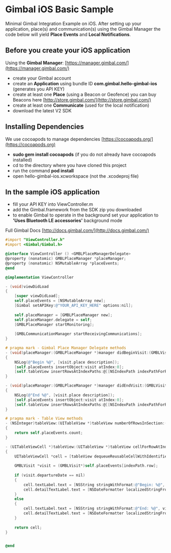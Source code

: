 # Gimbal iOS Basic Sample
Minimal Gimbal Integration Example on iOS. After setting up your application, place(s) and communication(s) using the Gimbal Manager the code below will yield **Place Events** and **Local Notifications**.

## Before you create your iOS application
Using the **Gimbal Manager**:
[https://manager.gimbal.com/](https://manager.gimbal.com/)
- create your Gimbal account 
- create an **Application** using bundle ID **com.gimbal.hello-gimbal-ios** (generates you API KEY)
- create at least one **Place** (using a Beacon or Geofence) you can buy Beacons here [http://store.gimbal.com/](http://store.gimbal.com/)
- create at least one **Communicate** (used for the local notification)
- download the latest V2 SDK

## Installing Dependencies
We use cocoapods to manage dependencies [https://cocoapods.org/](https://cocoapods.org)
- **sudo gem install cocoapods** (if you do not already have cocoapods installed)
- cd to the directory where you have cloned this project
- run the command **pod install**
- open hello-gimbal-ios.xcworkspace (not the .xcodeproj file)

## In the sample iOS application
- fill your API KEY into ViewController.m
- add the Gimbal.framework from the SDK zip you downloaded
- to enable Gimbal to operate in the background set your application to **'Uses Bluetooth LE accessories'** background mode 

Full Gimbal Docs [http://docs.gimbal.com/](http://docs.gimbal.com/)

```objective-c
#import "ViewController.h"
#import <Gimbal/Gimbal.h>

@interface ViewController () <GMBLPlaceManagerDelegate>
@property (nonatomic) GMBLPlaceManager *placeManager;
@property (nonatomic) NSMutableArray *placeEvents;
@end

@implementation ViewController

- (void)viewDidLoad
{
    [super viewDidLoad];
    self.placeEvents = [NSMutableArray new];
    [Gimbal setAPIKey:@"YOUR_API_KEY_HERE" options:nil];
    
    self.placeManager = [GMBLPlaceManager new];
    self.placeManager.delegate = self;
    [GMBLPlaceManager startMonitoring];
    
    [GMBLCommunicationManager startReceivingCommunications];
}

# pragma mark - Gimbal Place Manager Delegate methods
- (void)placeManager:(GMBLPlaceManager *)manager didBeginVisit:(GMBLVisit *)visit
{
    NSLog(@"Begin %@", [visit.place description]);
    [self.placeEvents insertObject:visit atIndex:0];
    [self.tableView insertRowsAtIndexPaths:@[[NSIndexPath indexPathForRow:0 inSection:0]] withRowAnimation:UITableViewRowAnimationAutomatic];
}

- (void)placeManager:(GMBLPlaceManager *)manager didEndVisit:(GMBLVisit *)visit
{
    NSLog(@"End %@", [visit.place description]);
    [self.placeEvents insertObject:visit atIndex:0];
    [self.tableView insertRowsAtIndexPaths:@[[NSIndexPath indexPathForRow:0 inSection:0]] withRowAnimation:UITableViewRowAnimationAutomatic];
}

# pragma mark - Table View methods
- (NSInteger)tableView:(UITableView *)tableView numberOfRowsInSection:(NSInteger)section
{
    return self.placeEvents.count;
}

- (UITableViewCell *)tableView:(UITableView *)tableView cellForRowAtIndexPath:(NSIndexPath *)indexPath
{
    UITableViewCell *cell = [tableView dequeueReusableCellWithIdentifier:@"cell" forIndexPath:indexPath];
    
    GMBLVisit *visit = (GMBLVisit*)self.placeEvents[indexPath.row];
    
    if (visit.departureDate == nil)
    {
        cell.textLabel.text = [NSString stringWithFormat:@"Begin: %@", visit.place.name];
        cell.detailTextLabel.text = [NSDateFormatter localizedStringFromDate:visit.arrivalDate dateStyle:NSDateFormatterShortStyle timeStyle:NSDateFormatterMediumStyle];
    }
    else
    {
        cell.textLabel.text = [NSString stringWithFormat:@"End: %@", visit.place.name];
        cell.detailTextLabel.text = [NSDateFormatter localizedStringFromDate:visit.departureDate dateStyle:NSDateFormatterShortStyle timeStyle:NSDateFormatterMediumStyle];
    }
    
    return cell;
}


@end

```
